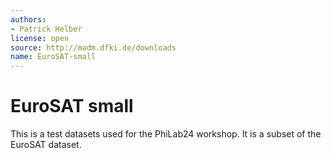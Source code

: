 ```yaml
---
authors:
- Patrick Helber
license: open
source: http://madm.dfki.de/downloads
name: EuroSAT-small
---
```


# EuroSAT small

This is a test datasets used for the PhiLab24 workshop. It is a subset of the EuroSAT dataset.